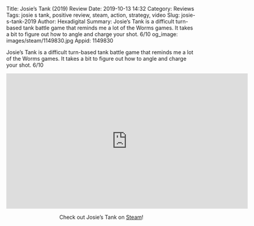 Title: Josie’s Tank (2019) Review
Date: 2019-10-13 14:32
Category: Reviews
Tags: josie s tank, positive review, steam, action, strategy, video
Slug: josie-s-tank-2019
Author: Hexadigital
Summary: Josie’s Tank is a difficult turn-based tank battle game that reminds me a lot of the Worms games. It takes a bit to figure out how to angle and charge your shot. 6/10
og_image: images/steam/1149830.jpg
Appid: 1149830

Josie’s Tank is a difficult turn-based tank battle game that reminds me a lot of the Worms games. It takes a bit to figure out how to angle and charge your shot. 6/10

<center><iframe src="https://www.youtube.com/embed/8lQJpVeKhHE?feature=oembed" allow="accelerometer; autoplay; encrypted-media; gyroscope; picture-in-picture" width="640" height="360" frameborder="0"></iframe>

Check out Josie’s Tank on [Steam](https://store.steampowered.com/app/1149830/?curator_clanid=34633900)!</center>